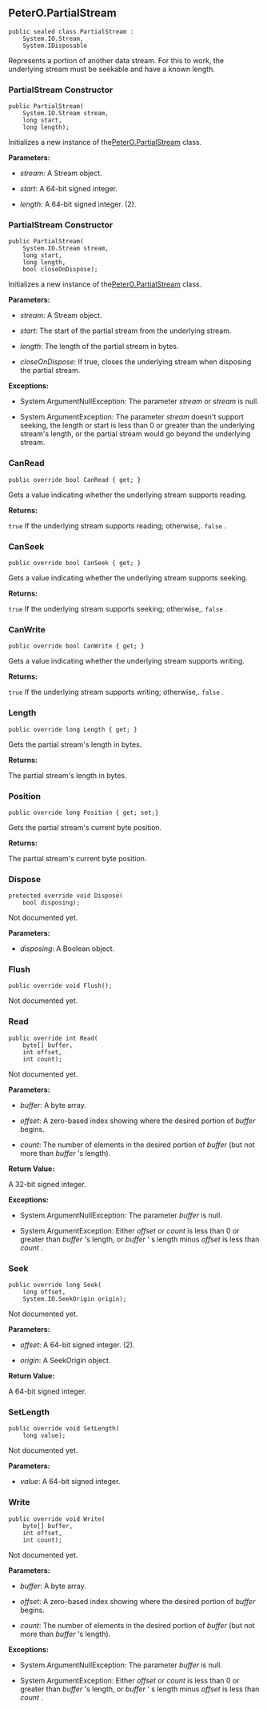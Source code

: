 ## PeterO.PartialStream

    public sealed class PartialStream :
        System.IO.Stream,
        System.IDisposable

Represents a portion of another data stream. For this to work, the underlying stream must be seekable and have a known length.

### PartialStream Constructor

    public PartialStream(
        System.IO.Stream stream,
        long start,
        long length);

Initializes a new instance of the[PeterO.PartialStream](PeterO.PartialStream.md) class.

<b>Parameters:</b>

 * <i>stream</i>: A Stream object.

 * <i>start</i>: A 64-bit signed integer.

 * <i>length</i>: A 64-bit signed integer. (2).

### PartialStream Constructor

    public PartialStream(
        System.IO.Stream stream,
        long start,
        long length,
        bool closeOnDispose);

Initializes a new instance of the[PeterO.PartialStream](PeterO.PartialStream.md) class.

<b>Parameters:</b>

 * <i>stream</i>: A Stream object.

 * <i>start</i>: The start of the partial stream from the underlying stream.

 * <i>length</i>: The length of the partial stream in bytes.

 * <i>closeOnDispose</i>: If true, closes the underlying stream when disposing the partial stream.

<b>Exceptions:</b>

 * System.ArgumentNullException:
The parameter <i>stream</i>
 or  <i>stream</i>
 is null.

 * System.ArgumentException:
The parameter <i>stream</i>
 doesn't support seeking, the length or start is less than 0 or greater than the underlying stream's length, or the partial stream would go beyond the underlying stream.

### CanRead

    public override bool CanRead { get; }

Gets a value indicating whether the underlying stream supports reading.

<b>Returns:</b>

 `true`  If the underlying stream supports reading; otherwise,.  `false` .

### CanSeek

    public override bool CanSeek { get; }

Gets a value indicating whether the underlying stream supports seeking.

<b>Returns:</b>

 `true`  If the underlying stream supports seeking; otherwise,.  `false` .

### CanWrite

    public override bool CanWrite { get; }

Gets a value indicating whether the underlying stream supports writing.

<b>Returns:</b>

 `true`  If the underlying stream supports writing; otherwise,.  `false` .

### Length

    public override long Length { get; }

Gets the partial stream's length in bytes.

<b>Returns:</b>

The partial stream's length in bytes.

### Position

    public override long Position { get; set;}

Gets the partial stream's current byte position.

<b>Returns:</b>

The partial stream's current byte position.

### Dispose

    protected override void Dispose(
        bool disposing);

Not documented yet.

<b>Parameters:</b>

 * <i>disposing</i>: A Boolean object.

### Flush

    public override void Flush();

Not documented yet.

### Read

    public override int Read(
        byte[] buffer,
        int offset,
        int count);

Not documented yet.

<b>Parameters:</b>

 * <i>buffer</i>: A byte array.

 * <i>offset</i>: A zero-based index showing where the desired portion of  <i>buffer</i>
 begins.

 * <i>count</i>: The number of elements in the desired portion of  <i>buffer</i>
 (but not more than  <i>buffer</i>
 's length).

<b>Return Value:</b>

A 32-bit signed integer.

<b>Exceptions:</b>

 * System.ArgumentNullException:
The parameter <i>buffer</i>
 is null.

 * System.ArgumentException:
Either  <i>offset</i>
 or  <i>count</i>
 is less than 0 or greater than  <i>buffer</i>
 's length, or  <i>buffer</i>
 ' s length minus  <i>offset</i>
 is less than  <i>count</i>
.

### Seek

    public override long Seek(
        long offset,
        System.IO.SeekOrigin origin);

Not documented yet.

<b>Parameters:</b>

 * <i>offset</i>: A 64-bit signed integer. (2).

 * <i>origin</i>: A SeekOrigin object.

<b>Return Value:</b>

A 64-bit signed integer.

### SetLength

    public override void SetLength(
        long value);

Not documented yet.

<b>Parameters:</b>

 * <i>value</i>: A 64-bit signed integer.

### Write

    public override void Write(
        byte[] buffer,
        int offset,
        int count);

Not documented yet.

<b>Parameters:</b>

 * <i>buffer</i>: A byte array.

 * <i>offset</i>: A zero-based index showing where the desired portion of  <i>buffer</i>
 begins.

 * <i>count</i>: The number of elements in the desired portion of  <i>buffer</i>
 (but not more than  <i>buffer</i>
 's length).

<b>Exceptions:</b>

 * System.ArgumentNullException:
The parameter <i>buffer</i>
 is null.

 * System.ArgumentException:
Either  <i>offset</i>
 or  <i>count</i>
 is less than 0 or greater than  <i>buffer</i>
 's length, or  <i>buffer</i>
 ' s length minus  <i>offset</i>
 is less than  <i>count</i>
.
